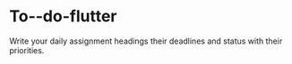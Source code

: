 # To--do-flutter
Write your daily assignment headings their deadlines and status with their priorities.
